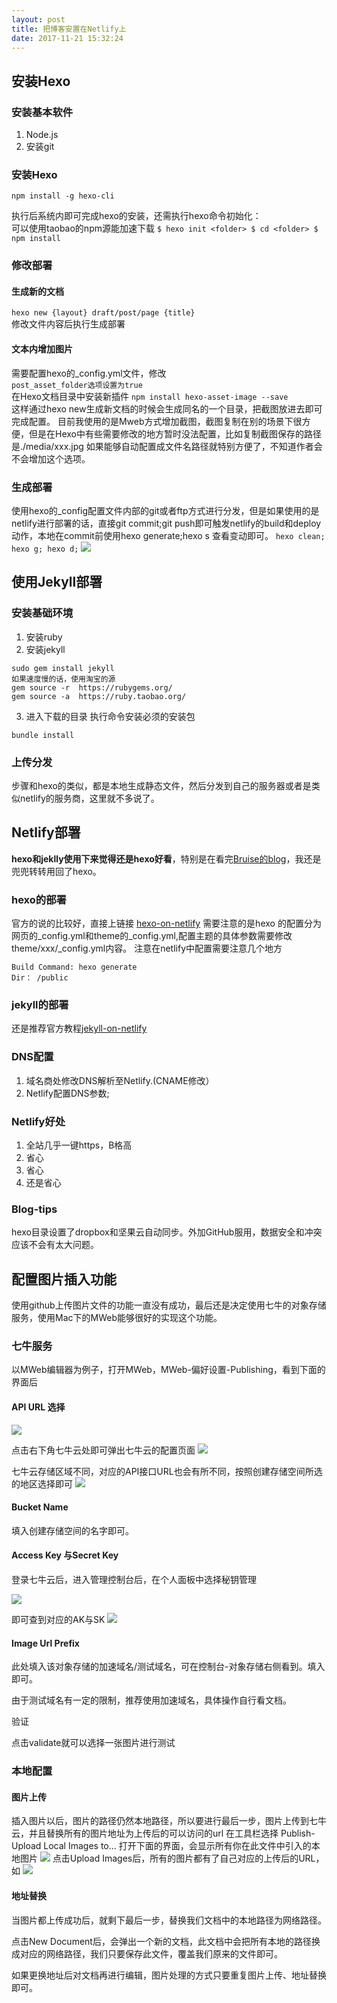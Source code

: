 ```yaml
---
layout: post
title: 把博客安置在Netlify上
date: 2017-11-21 15:32:24
---
```

## 安装Hexo  
### 安装基本软件  
1. Node.js
2. 安装git  

### 安装Hexo  

`npm install -g hexo-cli`   

执行后系统内即可完成hexo的安装，还需执行hexo命令初始化：  
可以使用taobao的npm源能加速下载
`$ hexo init <folder>
$ cd <folder>
$ npm install
` 

### 修改部署  
#### 生成新的文档  
`
hexo new {layout} draft/post/page {title} 
`  
修改文件内容后执行生成部署

#### 文本内增加图片
需要配置hexo的_config.yml文件，修改   
`post_asset_folder选项设置为true`  
在Hexo文档目录中安装新插件
`npm install hexo-asset-image --save`  
这样通过hexo new生成新文档的时候会生成同名的一个目录，把截图放进去即可完成配置。
目前我使用的是Mweb方式增加截图，截图复制在别的场景下很方便，但是在Hexo中有些需要修改的地方暂时没法配置，比如复制截图保存的路径是./media/xxx.jpg 如果能够自动配置成文件名路径就特别方便了，不知道作者会不会增加这个选项。  

### 生成部署  
使用hexo的_config配置文件内部的git或者ftp方式进行分发，但是如果使用的是netlify进行部署的话，直接git commit;git push即可触发netlify的build和deploy动作，本地在commit前使用hexo generate;hexo s 查看变动即可。
`
hexo clean; hexo g; hexo d;
`
![](http://ozrbj341q.bkt.clouddn.com/15112507811028.jpg)

## 使用Jekyll部署
### 安装基础环境  
1. 安装ruby
2. 安装jekyll  
```
sudo gem install jekyll
如果速度慢的话，使用淘宝的源  
gem source -r  https://rubygems.org/
gem source -a  https://ruby.taobao.org/ 
```
3. 进入下载的目录
执行命令安装必须的安装包
```
bundle install
```
### 上传分发
步骤和hexo的类似，都是本地生成静态文件，然后分发到自己的服务器或者是类似netlify的服务商，这里就不多说了。  
## Netlify部署
**hexo和jeklly使用下来觉得还是hexo好看**，特别是在看完[Bruise的blog](http://www.yangguanjun.com)，我还是兜兜转转用回了hexo。
### hexo的部署
官方的说的比较好，直接上链接 [hexo-on-netlify](https://www.netlify.com/blog/2015/10/26/a-step-by-step-guide-hexo-on-netlify/)
需要注意的是hexo 的配置分为网页的_config.yml和theme的_config.yml,配置主题的具体参数需要修改theme/xxx/_config.yml内容。
注意在netlify中配置需要注意几个地方  

```
Build Command: hexo generate
Dir： /public
```  
### jekyll的部署
还是推荐官方教程[jekyll-on-netlify](https://www.netlify.com/blog/2015/10/28/a-step-by-step-guide-jekyll-3.0-on-netlify/)  

### DNS配置
1. 域名商处修改DNS解析至Netlify.(CNAME修改）
2. Netlify配置DNS参数;  

### Netlify好处
1. 全站几乎一键https，B格高
2. 省心
3. 省心
4. 还是省心  

### Blog-tips
hexo目录设置了dropbox和坚果云自动同步。外加GitHub服用，数据安全和冲突应该不会有太大问题。  


## 配置图片插入功能
使用github上传图片文件的功能一直没有成功，最后还是决定使用七牛的对象存储服务，使用Mac下的MWeb能够很好的实现这个功能。
### 七牛服务
以MWeb编辑器为例子，打开MWeb，MWeb-偏好设置-Publishing，看到下面的界面后
#### API URL 选择
![](http://ozrbj341q.bkt.clouddn.com/15112546382985.jpg)

点击右下角七牛云处即可弹出七牛云的配置页面
![](http://ozrbj341q.bkt.clouddn.com/15112546526041.jpg)

七牛云存储区域不同，对应的API接口URL也会有所不同，按照创建存储空间所选的地区选择即可
![](http://ozrbj341q.bkt.clouddn.com/15112547131951.jpg)


#### Bucket Name

填入创建存储空间的名字即可。

#### Access Key 与Secret Key

登录七牛云后，进入管理控制台后，在个人面板中选择秘钥管理

![](http://ozrbj341q.bkt.clouddn.com/15112547448443.jpg)

即可查到对应的AK与SK
![](http://ozrbj341q.bkt.clouddn.com/15112547560115.jpg)
#### Image Url Prefix

此处填入该对象存储的加速域名/测试域名，可在控制台-对象存储右侧看到。填入即可。

由于测试域名有一定的限制，推荐使用加速域名，具体操作自行看文档。

验证

点击validate就可以选择一张图片进行测试


### 本地配置
#### 图片上传

插入图片以后，图片的路径仍然本地路径，所以要进行最后一步，图片上传到七牛云，并且替换所有的图片地址为上传后的可以访问的url
在工具栏选择 Publish-Upload Local Images to… 打开下面的界面，会显示所有你在此文件中引入的本地图片
![](http://ozrbj341q.bkt.clouddn.com/15112550957592.jpg)
点击Upload Images后，所有的图片都有了自己对应的上传后的URL，如
![](http://ozrbj341q.bkt.clouddn.com/15112551105880.jpg)

#### 地址替换

当图片都上传成功后，就剩下最后一步，替换我们文档中的本地路径为网络路径。

点击New Document后，会弹出一个新的文档，此文档中会把所有本地的路径换成对应的网络路径，我们只要保存此文件，覆盖我们原来的文件即可。

如果更换地址后对文档再进行编辑，图片处理的方式只要重复图片上传、地址替换即可。









